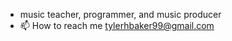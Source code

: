- music teacher, programmer, and music producer
- 📫 How to reach me tylerhbaker99@gmail.com

<!---
btylerh7/btylerh7 is a ✨ special ✨ repository because its `README.md` (this file) appears on your GitHub profile.
You can click the Preview link to take a look at your changes.
--->

